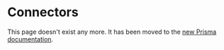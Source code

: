 # Connectors

This page doesn't exist any more. It has been moved to the [new Prisma documentation](https://www.prisma.io/docs/).